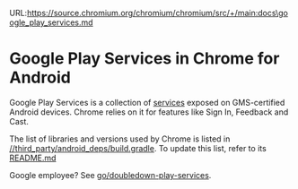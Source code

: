 URL:https://source.chromium.org/chromium/chromium/src/+/main:docs\google_play_services.md
# Google Play Services in Chrome for Android

Google Play Services is a collection of [services] exposed on GMS-certified
Android devices. Chrome relies on it for features like Sign In, Feedback and
Cast.

The list of libraries and versions used by Chrome is listed in
[//third_party/android_deps/build.gradle][build.gradle]. To update this list,
refer to its [README.md]

Google employee? See [go/doubledown-play-services](https://goto.google.com/doubledown-play-services).

[services]: https://developers.google.com/android/guides/overview
[build.gradle]: /third_party/android_deps/build.gradle
[README.md]: /third_party/android_deps/README.md#adding-a-new-library-or-updating-existing-libraries
